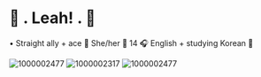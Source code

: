 # 🔪 . **Leah!** . 🩶

• Straight ally + ace 🔪 She/her 🖤 14 🎧 English + studying Korean 🩶

![1000002477](https://github.com/user-attachments/assets/31ac97d7-5929-4bdb-8bc5-79db42a25101)
![1000002317](https://github.com/user-attachments/assets/c794e818-d558-49f2-89b3-7fe5ec0aa78a)
![1000002477](https://github.com/user-attachments/assets/9c3d2fd2-670d-4f47-97a2-e1307bcc9007)

